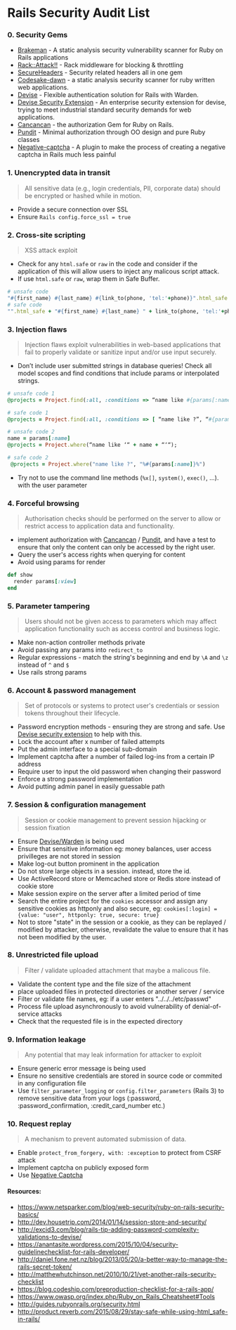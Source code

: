# Rails Security Audit List

### 0. Security Gems
* [Brakeman](https://github.com/presidentbeef/brakeman) - A static analysis security vulnerability scanner for Ruby on Rails applications
* [Rack::Attack!!](https://github.com/kickstarter/rack-attack) - Rack middleware for blocking & throttling
* [SecureHeaders](https://github.com/twitter/secureheaders) - Security related headers all in one gem
* [Codesake-dawn](https://github.com/codesake/codesake-dawn) - a static analysis security scanner for ruby written web applications.
* [Devise](https://github.com/plataformatec/devise) - Flexible authentication solution for Rails with Warden.
* [Devise Security Extension](https://github.com/phatworx/devise_security_extension) - An enterprise security extension for devise, trying to meet industrial standard security demands for web applications.
* [Cancancan](https://github.com/CanCanCommunity/cancancan) - the authorization Gem for Ruby on Rails.
* [Pundit](https://github.com/elabs/pundit) - Minimal authorization through OO design and pure Ruby classes
* [Negative-captcha](https://github.com/subwindow/negative-captcha) - A plugin to make the process of creating a negative captcha in Rails much less painful

### 1. Unencrypted data in transit
> All sensitive data (e.g., login credentials, PII, corporate data) should be encrypted or hashed while in motion.
* Provide a secure connection over SSL
* Ensure `Rails config.force_ssl = true`

### 2. Cross-site scripting
> XSS attack exploit 
* Check for any `html.safe` or `raw` in the code and consider if  the application of this will allow users to inject any malicous script attack.
* If use `html.safe` or `raw`, wrap them in Safe Buffer.
```ruby
# unsafe code
"#{first_name} #{last_name} #{link_to(phone, 'tel:'+phone)}".html_safe
# safe code
"".html_safe + "#{first_name} #{last_name} " + link_to(phone, 'tel:'+phone)
```

### 3. Injection flaws
>Injection flaws exploit vulnerabilities in web-based applications that fail to properly validate or sanitize input and/or use input securely.

* Don’t include user submitted strings in database queries! Check all model scopes and find conditions that include params or interpolated strings.
```ruby
# unsafe code 1
@projects = Project.find(:all, :conditions => “name like #{params[:name]}”)

# safe code 1
@projects = Project.find(:all, :conditions => [ “name like ?”, “#{params[:name]}”] )

# unsafe code 2
name = params[:name]
@projects = Project.where(“name like ‘“ + name + “‘“);

# safe code 2
 @projects = Project.where("name like ?", "%#{params[:name]}%")
```

* Try not to use the command line methods (`%x[]`, `system()`, `exec()`, …). with the user parameter 

### 4. Forceful browsing
> Authorisation checks should be performed on the server to allow or restrict access to application data and functionality.

* implement authorization with [Cancancan](https://github.com/CanCanCommunity/cancancan) / [Pundit](https://github.com/elabs/pundit), and have a test to ensure that only the content can only be accessed by the right user.
* Query the user's access rights when querying for content
* Avoid using params for render
```ruby
def show
  render params[:view]
end
```

### 5. Parameter tampering
> Users should not be given access to parameters which may affect application functionality such as access control and business logic.

* Make non-action controller methods private
* Avoid passing any params into `redirect_to`
* Regular expressions - match the string's beginning and end by `\A` and `\z` instead of `^` and `$`
* Use rails strong params

### 6. Account & password management
> Set of protocols or systems to protect user's credentials or session tokens throughout their lifecycle.

* Password encryption methods - ensuring they are strong and safe. Use [Devise security extension](https://github.com/phatworx/devise_security_extension) to help with this. 
* Lock the account after x number of failed attempts
* Put the admin interface to a special sub-domain
* Implement captcha after a number of failed log-ins from a certain IP address
* Require user to input the old password when changing their password
* Enforce a strong password implementation
* Avoid putting admin panel in easily guessable path

### 7. Session & configuration management
> Session or cookie management to prevent session hijacking or session fixation

* Ensure [Devise/Warden](https://github.com/plataformatec/devise) is being used
* Ensure that sensitive information eg: money balances, user access privilleges are not stored in session
* Make log-out button prominent in the application
* Do not store large objects in a session. instead, store the id.
* Use ActiveRecord store or Memcached store or Redis store instead of cookie store
* Make session expire on the server after a limited period of time
* Search the entire project for the `cookies` accessor and assign any sensitive cookies as httponly and also secure, eg: `cookies[:login] = {value: "user", httponly: true, secure: true}`
* Not to store "state" in the session or a cookie, as they can be replayed / modified by attacker, otherwise, revalidate the value to ensure that it has not been modified by the user.

### 8. Unrestricted file upload
> Filter / validate uploaded attachment that maybe a malicous file.

* Validate the content type and the file size of the attachment
* place uploaded files in protected directories or another server / service
* Filter or validate file names, eg: if a user enters "../../../etc/passwd"
* Process file upload asynchronously to avoid vulnerability of denial-of-service attacks
* Check that the requested file is in the expected directory

### 9. Information leakage
> Any potential that may leak information for attacker to exploit

* Ensure generic error message is being used
* Ensure no sensitive credentials are stored in source code or commited in any configuration file
* Use `filter_parameter_logging` or `config.filter_parameters` (Rails 3) to remove sensitive data from your logs (:password, :password_confirmation, :credit_card_number etc.)

### 10. Request replay
> A mechanism to prevent automated submission of data. 

* Enable `protect_from_forgery, with: :exception` to protect from CSRF attack
* Implement captcha on publicly exposed form
* Use [Negative Captcha](https://github.com/subwindow/negative-captcha)

#### Resources:
* https://www.netsparker.com/blog/web-security/ruby-on-rails-security-basics/
* http://dev.housetrip.com/2014/01/14/session-store-and-security/
* http://excid3.com/blog/rails-tip-adding-password-complexity-validations-to-devise/
* https://anantasite.wordpress.com/2015/10/04/security-guidelinechecklist-for-rails-developer/
* http://daniel.fone.net.nz/blog/2013/05/20/a-better-way-to-manage-the-rails-secret-token/
* http://matthewhutchinson.net/2010/10/21/yet-another-rails-security-checklist
* https://blog.codeship.com/preproduction-checklist-for-a-rails-app/
* https://www.owasp.org/index.php/Ruby_on_Rails_Cheatsheet#Tools
* http://guides.rubyonrails.org/security.html
* http://product.reverb.com/2015/08/29/stay-safe-while-using-html_safe-in-rails/

